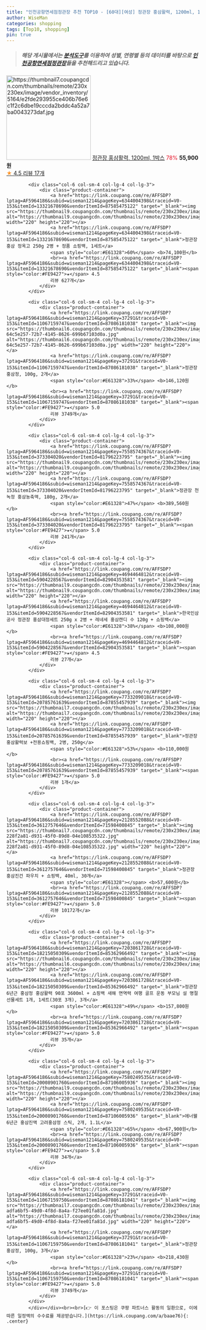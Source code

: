 ```yaml
---
title: "인천공항면세점정관장 추천 TOP10 - [60대][여성] 정관장 홍삼활력, 1200ml, 1박스"
author: WiseMan
categories: shopping
tags: [Top10, shopping]
pin: true
---
```


> ##### 해당 게시물에서는 [**분석도구**](https://itemscout.io/)를 이용하여 **성별**, **연령별** 등의 데이터를 바탕으로 [**인천공항면세점정관장**](https://link.coupang.com/a/baae76)들을 추천해드리고 있습니다.
<div class="container"><div class="row">
            <div class="col-6 col-sm-4 col-lg-4 col-lg-3">
                <div class="product-container">
                    <a href="https://link.coupang.com/re/AFFSDP?lptag=AF5964186&subid=wiseman1214&pageKey=6637400006&traceid=V0-153&itemId=15157922871&vendorItemId=82890979235" target="_blank"><img src="https://thumbnail7.coupangcdn.com/thumbnails/remote/230x230ex/image/vendor_inventory/5164/e2fde293955ce406b76e6c1f2c6dbe19cccda2bddc4a52a7ba0043273daf.jpg" alt="https://thumbnail7.coupangcdn.com/thumbnails/remote/230x230ex/image/vendor_inventory/5164/e2fde293955ce406b76e6c1f2c6dbe19cccda2bddc4a52a7ba0043273daf.jpg" width="220" height="220"></a>
                    <a href="https://link.coupang.com/re/AFFSDP?lptag=AF5964186&subid=wiseman1214&pageKey=6637400006&traceid=V0-153&itemId=15157922871&vendorItemId=82890979235" target="_blank">정관장 홍삼활력, 1200ml, 1박스</a>
                    <span style="color:#E61328">78%</span> <b>55,900원</b>
                    <br><a href="https://link.coupang.com/re/AFFSDP?lptag=AF5964186&subid=wiseman1214&pageKey=6637400006&traceid=V0-153&itemId=15157922871&vendorItemId=82890979235" target="_blank"><span style="color:#FE9427">★</span> 4.5
                    리뷰 17개</a>
                </div>
            </div>
            
            <div class="col-6 col-sm-4 col-lg-4 col-lg-3">
                <div class="product-container">
                    <a href="https://link.coupang.com/re/AFFSDP?lptag=AF5964186&subid=wiseman1214&pageKey=6344004398&traceid=V0-153&itemId=13321678690&vendorItemId=87585475122" target="_blank"><img src="https://thumbnail9.coupangcdn.com/thumbnails/remote/230x230ex/image/vendor_inventory/13dd/34582f45bbb3051b88c7cde8bbaf20e31d9dc8fd79d2f4fe731e8003b89d.jpg" alt="https://thumbnail9.coupangcdn.com/thumbnails/remote/230x230ex/image/vendor_inventory/13dd/34582f45bbb3051b88c7cde8bbaf20e31d9dc8fd79d2f4fe731e8003b89d.jpg" width="220" height="220"></a>
                    <a href="https://link.coupang.com/re/AFFSDP?lptag=AF5964186&subid=wiseman1214&pageKey=6344004398&traceid=V0-153&itemId=13321678690&vendorItemId=87585475122" target="_blank">정관장 홍삼 정옥고 250g 2병 + 정품 쇼핑백, 1세트</a>
                    <span style="color:#E61328">60%</span> <b>74,100원</b>
                    <br><a href="https://link.coupang.com/re/AFFSDP?lptag=AF5964186&subid=wiseman1214&pageKey=6344004398&traceid=V0-153&itemId=13321678690&vendorItemId=87585475122" target="_blank"><span style="color:#FE9427">★</span> 4.5
                    리뷰 627개</a>
                </div>
            </div>
            
            <div class="col-6 col-sm-4 col-lg-4 col-lg-3">
                <div class="product-container">
                    <a href="https://link.coupang.com/re/AFFSDP?lptag=AF5964186&subid=wiseman1214&pageKey=37291&traceid=V0-153&itemId=11067159747&vendorItemId=87086181038" target="_blank"><img src="https://thumbnail6.coupangcdn.com/thumbnails/remote/230x230ex/image/retail/images/253880287662653-64c5e257-72b7-4145-8626-699b67103d0a.jpg" alt="https://thumbnail6.coupangcdn.com/thumbnails/remote/230x230ex/image/retail/images/253880287662653-64c5e257-72b7-4145-8626-699b67103d0a.jpg" width="220" height="220"></a>
                    <a href="https://link.coupang.com/re/AFFSDP?lptag=AF5964186&subid=wiseman1214&pageKey=37291&traceid=V0-153&itemId=11067159747&vendorItemId=87086181038" target="_blank">정관장 홍삼정, 100g, 2개</a>
                    <span style="color:#E61328">33%</span> <b>146,120원</b>
                    <br><a href="https://link.coupang.com/re/AFFSDP?lptag=AF5964186&subid=wiseman1214&pageKey=37291&traceid=V0-153&itemId=11067159747&vendorItemId=87086181038" target="_blank"><span style="color:#FE9427">★</span> 5.0
                    리뷰 3749개</a>
                </div>
            </div>
            
            <div class="col-6 col-sm-4 col-lg-4 col-lg-3">
                <div class="product-container">
                    <a href="https://link.coupang.com/re/AFFSDP?lptag=AF5964186&subid=wiseman1214&pageKey=7558574367&traceid=V0-153&itemId=373304020&vendorItemId=81796223795" target="_blank"><img src="https://thumbnail9.coupangcdn.com/thumbnails/remote/230x230ex/image/vendor_inventory/0b43/b0e6135c1a05a4c376679112393d199658856f59678d167e5c2369912ca2.jpg" alt="https://thumbnail9.coupangcdn.com/thumbnails/remote/230x230ex/image/vendor_inventory/0b43/b0e6135c1a05a4c376679112393d199658856f59678d167e5c2369912ca2.jpg" width="220" height="220"></a>
                    <a href="https://link.coupang.com/re/AFFSDP?lptag=AF5964186&subid=wiseman1214&pageKey=7558574367&traceid=V0-153&itemId=373304020&vendorItemId=81796223795" target="_blank">정관장 천녹정 홍삼농축액, 180g, 2개</a>
                    <span style="color:#E61328">47%</span> <b>389,560원</b>
                    <br><a href="https://link.coupang.com/re/AFFSDP?lptag=AF5964186&subid=wiseman1214&pageKey=7558574367&traceid=V0-153&itemId=373304020&vendorItemId=81796223795" target="_blank"><span style="color:#FE9427">★</span> 5.0
                    리뷰 241개</a>
                </div>
            </div>
            
            <div class="col-6 col-sm-4 col-lg-4 col-lg-3">
                <div class="product-container">
                    <a href="https://link.coupang.com/re/AFFSDP?lptag=AF5964186&subid=wiseman1214&pageKey=4694464812&traceid=V0-153&itemId=5904228567&vendorItemId=82904353581" target="_blank"><img src="https://thumbnail9.coupangcdn.com/thumbnails/remote/230x230ex/image/vendor_inventory/641b/c469a1cf1d50f028b6782c3b416bfd2ec1d07f1f550d18199e9cb346c3af.jpg" alt="https://thumbnail9.coupangcdn.com/thumbnails/remote/230x230ex/image/vendor_inventory/641b/c469a1cf1d50f028b6782c3b416bfd2ec1d07f1f550d18199e9cb346c3af.jpg" width="220" height="220"></a>
                    <a href="https://link.coupang.com/re/AFFSDP?lptag=AF5964186&subid=wiseman1214&pageKey=4694464812&traceid=V0-153&itemId=5904228567&vendorItemId=82904353581" target="_blank">한국인삼공사 정관장 홍삼대정세트 250g x 2병 + 레네세 홍삼캔디 수 120g + 쇼핑백</a>
                    <span style="color:#E61328">38%</span> <b>108,000원</b>
                    <br><a href="https://link.coupang.com/re/AFFSDP?lptag=AF5964186&subid=wiseman1214&pageKey=4694464812&traceid=V0-153&itemId=5904228567&vendorItemId=82904353581" target="_blank"><span style="color:#FE9427">★</span> 4.5
                    리뷰 27개</a>
                </div>
            </div>
            
            <div class="col-6 col-sm-4 col-lg-4 col-lg-3">
                <div class="product-container">
                    <a href="https://link.coupang.com/re/AFFSDP?lptag=AF5964186&subid=wiseman1214&pageKey=7733209018&traceid=V0-153&itemId=20785761639&vendorItemId=87855457939" target="_blank"><img src="https://thumbnail7.coupangcdn.com/thumbnails/remote/230x230ex/image/vendor_inventory/f679/432481e606e13016c560eb43257ab8c1c387c5967381ddf5ba535cd49903.jpg" alt="https://thumbnail7.coupangcdn.com/thumbnails/remote/230x230ex/image/vendor_inventory/f679/432481e606e13016c560eb43257ab8c1c387c5967381ddf5ba535cd49903.jpg" width="220" height="220"></a>
                    <a href="https://link.coupang.com/re/AFFSDP?lptag=AF5964186&subid=wiseman1214&pageKey=7733209018&traceid=V0-153&itemId=20785761639&vendorItemId=87855457939" target="_blank">정관장 홍삼활력보 +전용쇼핑백, 2병, 250g</a>
                    <span style="color:#E61328">53%</span> <b>110,000원</b>
                    <br><a href="https://link.coupang.com/re/AFFSDP?lptag=AF5964186&subid=wiseman1214&pageKey=7733209018&traceid=V0-153&itemId=20785761639&vendorItemId=87855457939" target="_blank"><span style="color:#FE9427">★</span> 5.0
                    리뷰 1개</a>
                </div>
            </div>
            
            <div class="col-6 col-sm-4 col-lg-4 col-lg-3">
                <div class="product-container">
                    <a href="https://link.coupang.com/re/AFFSDP?lptag=AF5964186&subid=wiseman1214&pageKey=2128552088&traceid=V0-153&itemId=3612757646&vendorItemId=71598400845" target="_blank"><img src="https://thumbnail7.coupangcdn.com/thumbnails/remote/230x230ex/image/retail/images/70783742835046-228f2a81-d931-45f0-89d8-04e108535322.jpg" alt="https://thumbnail7.coupangcdn.com/thumbnails/remote/230x230ex/image/retail/images/70783742835046-228f2a81-d931-45f0-89d8-04e108535322.jpg" width="220" height="220"></a>
                    <a href="https://link.coupang.com/re/AFFSDP?lptag=AF5964186&subid=wiseman1214&pageKey=2128552088&traceid=V0-153&itemId=3612757646&vendorItemId=71598400845" target="_blank">정관장 홍삼진건 파우치 + 쇼핑백, 40ml, 30개</a>
                    <span style="color:#E61328"></span> <b>57,600원</b>
                    <br><a href="https://link.coupang.com/re/AFFSDP?lptag=AF5964186&subid=wiseman1214&pageKey=2128552088&traceid=V0-153&itemId=3612757646&vendorItemId=71598400845" target="_blank"><span style="color:#FE9427">★</span> 5.0
                    리뷰 10172개</a>
                </div>
            </div>
            
            <div class="col-6 col-sm-4 col-lg-4 col-lg-3">
                <div class="product-container">
                    <a href="https://link.coupang.com/re/AFFSDP?lptag=AF5964186&subid=wiseman1214&pageKey=7203861728&traceid=V0-153&itemId=18215050309&vendorItemId=85362966492" target="_blank"><img src="https://thumbnail6.coupangcdn.com/thumbnails/remote/230x230ex/image/vendor_inventory/aa95/f8ff2ac72d48846cc482860d9c7b56ee8478d8577600ae8f1cb74b087126.png" alt="https://thumbnail6.coupangcdn.com/thumbnails/remote/230x230ex/image/vendor_inventory/aa95/f8ff2ac72d48846cc482860d9c7b56ee8478d8577600ae8f1cb74b087126.png" width="220" height="220"></a>
                    <a href="https://link.coupang.com/re/AFFSDP?lptag=AF5964186&subid=wiseman1214&pageKey=7203861728&traceid=V0-153&itemId=18215050309&vendorItemId=85362966492" target="_blank">정관장 6년근 홍삼정 홍삼활력 90포 3600ml + 쇼핑백 새해 면역력 여행 골프 운동 부모님 설 명절 선물세트 1개, 1세트(30포 3개), 3개</a>
                    <span style="color:#E61328">49%</span> <b>157,800원</b>
                    <br><a href="https://link.coupang.com/re/AFFSDP?lptag=AF5964186&subid=wiseman1214&pageKey=7203861728&traceid=V0-153&itemId=18215050309&vendorItemId=85362966492" target="_blank"><span style="color:#FE9427">★</span> 5.0
                    리뷰 35개</a>
                </div>
            </div>
            
            <div class="col-6 col-sm-4 col-lg-4 col-lg-3">
                <div class="product-container">
                    <a href="https://link.coupang.com/re/AFFSDP?lptag=AF5964186&subid=wiseman1214&pageKey=7580249535&traceid=V0-153&itemId=20008901760&vendorItemId=87106005936" target="_blank"><img src="https://thumbnail9.coupangcdn.com/thumbnails/remote/230x230ex/image/vendor_inventory/4862/22bfe6a65b78782231c2babe04f0800bfaceb79fb9b7baf4427ba02d4772.jpg" alt="https://thumbnail9.coupangcdn.com/thumbnails/remote/230x230ex/image/vendor_inventory/4862/22bfe6a65b78782231c2babe04f0800bfaceb79fb9b7baf4427ba02d4772.jpg" width="220" height="220"></a>
                    <a href="https://link.coupang.com/re/AFFSDP?lptag=AF5964186&subid=wiseman1214&pageKey=7580249535&traceid=V0-153&itemId=20008901760&vendorItemId=87106005936" target="_blank">에너웰 6년근 홍삼진액 고려홍삼정 스틱, 2개, 1.1L</a>
                    <span style="color:#E61328">65%</span> <b>67,900원</b>
                    <br><a href="https://link.coupang.com/re/AFFSDP?lptag=AF5964186&subid=wiseman1214&pageKey=7580249535&traceid=V0-153&itemId=20008901760&vendorItemId=87106005936" target="_blank"><span style="color:#FE9427">★</span> 5.0
                    리뷰 34개</a>
                </div>
            </div>
            
            <div class="col-6 col-sm-4 col-lg-4 col-lg-3">
                <div class="product-container">
                    <a href="https://link.coupang.com/re/AFFSDP?lptag=AF5964186&subid=wiseman1214&pageKey=37291&traceid=V0-153&itemId=11067159750&vendorItemId=87086181041" target="_blank"><img src="https://thumbnail7.coupangcdn.com/thumbnails/remote/230x230ex/image/retail/images/6339523384867200-adfa6bf5-49d0-4f8d-8a4a-f27ee01fa81d.jpg" alt="https://thumbnail7.coupangcdn.com/thumbnails/remote/230x230ex/image/retail/images/6339523384867200-adfa6bf5-49d0-4f8d-8a4a-f27ee01fa81d.jpg" width="220" height="220"></a>
                    <a href="https://link.coupang.com/re/AFFSDP?lptag=AF5964186&subid=wiseman1214&pageKey=37291&traceid=V0-153&itemId=11067159750&vendorItemId=87086181041" target="_blank">정관장 홍삼정, 100g, 3개</a>
                    <span style="color:#E61328">23%</span> <b>218,430원</b>
                    <br><a href="https://link.coupang.com/re/AFFSDP?lptag=AF5964186&subid=wiseman1214&pageKey=37291&traceid=V0-153&itemId=11067159750&vendorItemId=87086181041" target="_blank"><span style="color:#FE9427">★</span> 5.0
                    리뷰 3749개</a>
                </div>
            </div>
            </div></div><br><br>[👉 이 포스팅은 쿠팡 파트너스 활동의 일환으로, 이에 따른 일정액의 수수료를 제공받습니다.](https://link.coupang.com/a/baae76){: .center}